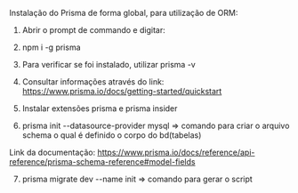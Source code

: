 Instalação do Prisma de forma global, para utilização de ORM:

1) Abrir o prompt de commando e digitar:
2) npm i -g prisma
3) Para verificar se foi instalado, utilizar prisma -v

4) Consultar informações através do link:
https://www.prisma.io/docs/getting-started/quickstart

5) Instalar extensões prisma e prisma insider
6) prisma init --datasource-provider mysql => comando para criar o arquivo schema o qual é definido o corpo do bd(tabelas)
<!-- What is ORM in Node. js? ORM is the process of mapping between objects and relational database systems. Different database systems access data in myriad ways, and ORM helps you maintain objects even when the sources and apps they access change over time. -->

Link da documentação:
https://www.prisma.io/docs/reference/api-reference/prisma-schema-reference#model-fields

7) prisma migrate dev --name init => comando para gerar o script